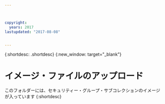 ```yaml
---



copyright:
  years: 2017
lastupdated: "2017-08-08"


---
```


{:shortdesc: .shortdesc}
{:new_window: target="_blank"}

# イメージ・ファイルのアップロード
このフォルダーには、セキュリティー・グループ・サブコレクションのイメージが入っています
{:shortdesc}
